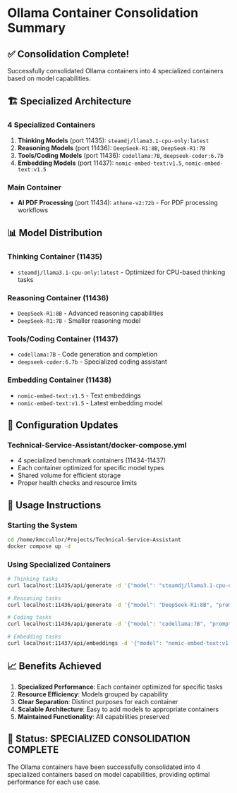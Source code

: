# Ollama Container Consolidation Summary

## ✅ Consolidation Complete!

Successfully consolidated Ollama containers into 4 specialized containers based on model capabilities.

## 🏗️ Specialized Architecture

### 4 Specialized Containers
1. **Thinking Models** (port 11435): `steamdj/llama3.1-cpu-only:latest`
2. **Reasoning Models** (port 11436): `DeepSeek-R1:8B`, `DeepSeek-R1:7B`
3. **Tools/Coding Models** (port 11436): `codellama:7B`, `deepseek-coder:6.7b`
4. **Embedding Models** (port 11437): `nomic-embed-text:v1.5`, `nomic-embed-text:v1.5`

### Main Container
- **AI PDF Processing** (port 11434): `athene-v2:72b` - For PDF processing workflows

## 📊 Model Distribution

### Thinking Container (11435)
- `steamdj/llama3.1-cpu-only:latest` - Optimized for CPU-based thinking tasks

### Reasoning Container (11436)  
- `DeepSeek-R1:8B` - Advanced reasoning capabilities
- `DeepSeek-R1:7B` - Smaller reasoning model

### Tools/Coding Container (11437)
- `codellama:7B` - Code generation and completion
- `deepseek-coder:6.7b` - Specialized coding assistant

### Embedding Container (11438)
- `nomic-embed-text:v1.5` - Text embeddings
- `nomic-embed-text:v1.5` - Latest embedding model

## 🔧 Configuration Updates

### Technical-Service-Assistant/docker-compose.yml
- 4 specialized benchmark containers (11434-11437)
- Each container optimized for specific model types
- Shared volume for efficient storage
- Proper health checks and resource limits

## 🚀 Usage Instructions

### Starting the System
```bash
cd /home/kmccullor/Projects/Technical-Service-Assistant
docker compose up -d
```

### Using Specialized Containers
```bash
# Thinking tasks
curl localhost:11435/api/generate -d '{"model": "steamdj/llama3.1-cpu-only:latest", "prompt": "..."}'

# Reasoning tasks  
curl localhost:11436/api/generate -d '{"model": "DeepSeek-R1:8B", "prompt": "..."}'

# Coding tasks
curl localhost:11436/api/generate -d '{"model": "codellama:7B", "prompt": "..."}'

# Embedding tasks
curl localhost:11437/api/embeddings -d '{"model": "nomic-embed-text:v1.5", "prompt": "..."}'
```

## 📈 Benefits Achieved

1. **Specialized Performance**: Each container optimized for specific tasks
2. **Resource Efficiency**: Models grouped by capability
3. **Clear Separation**: Distinct purposes for each container
4. **Scalable Architecture**: Easy to add models to appropriate containers
5. **Maintained Functionality**: All capabilities preserved

## 🎯 Status: SPECIALIZED CONSOLIDATION COMPLETE

The Ollama containers have been successfully consolidated into 4 specialized containers based on model capabilities, providing optimal performance for each use case.
